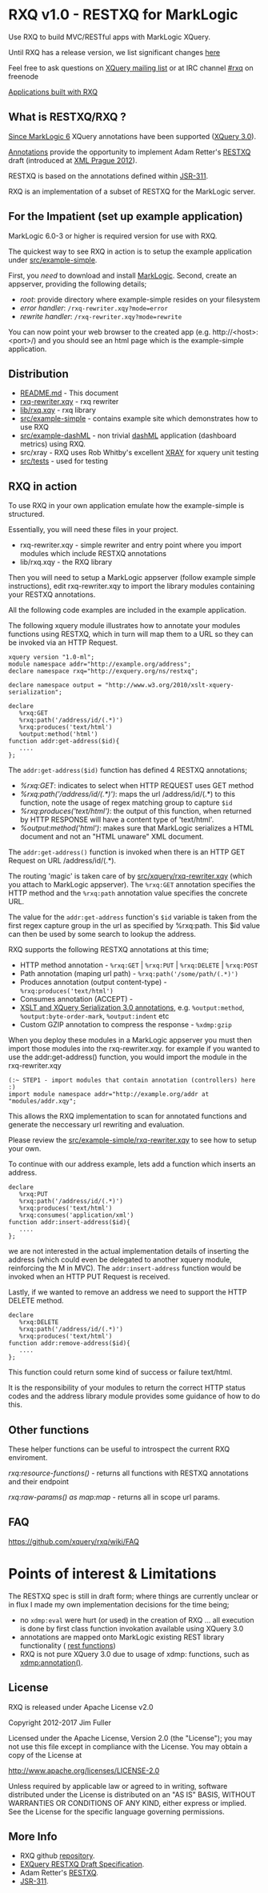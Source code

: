 # RXQ v1.0 - RESTXQ for MarkLogic

Use RXQ to build MVC/RESTful apps with MarkLogic XQuery.

Until RXQ has a release version, we list significant changes [here](https://github.com/xquery/rxq/wiki/Changes)

Feel free to ask questions on [XQuery mailing list](http://x-query.com/mailman/listinfo/talk) or at IRC channel [#rxq](irc://irc.freenode.net) on freenode

[Applications built with RXQ](https://github.com/xquery/rxq/wiki/Applications-using-RXQ)

## What is RESTXQ/RXQ ?

[Since MarkLogic 6](http://www.marklogic.com) XQuery annotations have been supported ([XQuery 3.0](http://www.w3.org/TR/xquery-30)).

[Annotations](http://www.w3.org/TR/xquery-30/#id-annotations) provide the opportunity to implement Adam Retter's [RESTXQ](http://exquery.github.com/exquery/exquery-restxq-specification/restxq-1.0-specification.html#method-annotation) draft (introduced at [XML Prague 2012](http://archive.xmlprague.cz/2012/sessions.html#RESTful-XQuery---Standardised-XQuery-3.0-Annotations-for-REST)).

RESTXQ is based on the annotations defined within [JSR-311](http://download.oracle.com/otndocs/jcp/jaxrs-1.0-fr-eval-oth-JSpec).

RXQ is an implementation of a subset of RESTXQ for the MarkLogic server.

## For the Impatient (set up example application)

MarkLogic 6.0-3 or higher is required version for use with RXQ.

The quickest way to see RXQ in action is to setup the example application under [src/example-simple](https://github.com/xquery/rxq/tree/master/src/example-simple).

First, you *need* to download and install [MarkLogic](https://developer.marklogic.com/products). Second, create an appserver, providing the following details;

* _root_: provide directory where example-simple resides on your filesystem
* _error handler_: `/rxq-rewriter.xqy?mode=error`
* _rewrite handler_: `/rxq-rewriter.xqy?mode=rewrite`

You can now point your web browser to the created app (e.g. http://&lt;host&gt;:&lt;port&gt;/) and you should see an html page which is the example-simple application.

## Distribution

* [README.md](https://github.com/xquery/rxq) - This document
* [rxq-rewriter.xqy](https://github.com/xquery/rxq/tree/master/rxq-rewriter.xqy) - rxq rewriter
* [lib/rxq.xqy](https://github.com/xquery/rxq/tree/master/lib/rxq.xqy) - rxq library
* [src/example-simple](https://github.com/xquery/rxq/tree/master/src/example-simple) - contains example site which demonstrates how to use RXQ
* [src/example-dashML](https://github.com/xquery/rxq/tree/master/src/example-dashml) - non trivial [dashML](https://github.com/xquery/dashML) application (dashboard metrics) using RXQ.
* src/xray - RXQ uses Rob Whitby's excellent [XRAY](https://github.com/robwhitby/xray) for xquery unit testing
* [src/tests](https://github.com/xquery/rxq/tree/master/src/test) - used for testing

## RXQ in action

To use RXQ in your own application emulate how the example-simple is structured.

Essentially, you will need these files in your project.

* rxq-rewriter.xqy - simple rewriter and entry point where you import modules which include RESTXQ annotations
* lib/rxq.xqy - the RXQ library

Then you will need to setup a MarkLogic appserver (follow example simple instructions), edit rxq-rewriter.xqy to import the library modules containing your RESTXQ annotations.

All the following code examples are included in the example application.

The following xquery module illustrates how to annotate your modules functions using RESTXQ, which in turn will map them to a URL so they can be invoked via an HTTP Request.

```xquery
xquery version "1.0-ml";
module namespace addr="﻿http://example.org/address";
declare namespace rxq="﻿http://exquery.org/ns/restxq";

declare namespace output = "http://www.w3.org/2010/xslt-xquery-serialization";

declare
   %rxq:GET
   %rxq:path('/address/id/(.*)')
   %rxq:produces('text/html')
   %output:method('html')
function addr:get-address($id){
   ....
};
```

The `addr:get-address($id)` function has defined 4 RESTXQ annotations;

* _%rxq:GET_: indicates to select when HTTP REQUEST uses GET method
* _%rxq:path('/address/id/(.*)')_: maps the url /address/id/(.*) to this function, note the usage of regex matching group to capture `$id`
* _%rxq:produces('text/html')_: the output of this function, when returned by HTTP RESPONSE will have a content type of 'text/html'.
* _%output:method('html')_: makes sure that MarkLogic serializes a HTML document and not an "HTML unaware" XML document.

The `addr:get-address()` function is invoked when there is an HTTP GET Request on URL /address/id/(.*).

The routing 'magic' is taken care of by [src/xquery/rxq-rewriter.xqy](https://github.com/xquery/rxq/blob/master/src/xquery/rxq-rewriter.xqy) (which you attach to MarkLogic appserver). The `%rxq:GET` annotation specifies the HTTP method and the `%rxq:path` annotation value specifies the concrete URL.

The value for the `addr:get-address` function's `$id` variable is taken from the first regex capture group in the url as specified by %rxq:path. This $id value can then be used by some search to lookup the address.

RXQ supports the following RESTXQ annotations at this time;

* HTTP method annotation - `%rxq:GET` | `%rxq:PUT` | `%rxq:DELETE` | `%rxq:POST`
* Path annotation (maping url path) - `%rxq:path('/some/path/(.*)')`
* Produces annotation (output content-type) - `%rxq:produces('text/html')`
* Consumes annotation (ACCEPT) -
* [XSLT and XQuery Serialization 3.0 annotations](http://www.w3.org/TR/xslt-xquery-serialization-30), e.g. `%output:method`, `%output:byte-order-mark`, `%output:indent` etc
* Custom GZIP annotation to compress the response - `%xdmp:gzip`

When you deploy these modules in a MarkLogic appserver you must then import those modules into the rxq-rewriter.xqy. for example if you wanted to use the addr:get-address() function, you would import the module in the rxq-rewriter.xqy

```xquery
(:~ STEP1 - import modules that contain annotation (controllers) here :)
import module namespace addr="﻿http://example.org/addr at "modules/addr.xqy";
```

This allows the RXQ implementation to scan for annotated functions and generate the neccessary url rewriting and evaluation.

Please review the [src/example-simple/rxq-rewriter.xqy](https://github.com/xquery/rxq/blob/master/src/example-site/rxq-rewriter.xqy) to see how to setup your own.

To continue with our address example, lets add a function which inserts an address.

```xquery
declare
   %rxq:PUT
   %rxq:path('/address/id/(.*)')
   %rxq:produces('text/html')
   %rxq:consumes('application/xml')
function addr:insert-address($id){
   ....
};
```
we are not interested in the actual implementation details of inserting the address (which could even be delegated to another xquery module, reinforcing the M in MVC). The `addr:insert-address` function would be invoked when an HTTP PUT Request is received.

Lastly, if we wanted to remove an address we need to support the HTTP DELETE method.

```xquery
declare
   %rxq:DELETE
   %rxq:path('/address/id/(.*)')
   %rxq:produces('text/html')
function addr:remove-address($id){
   ....
};
```
This function could return some kind of success or failure text/html.

It is the responsibility of your modules to return the correct HTTP status codes and the address library module provides some guidance of how to do this.

## Other functions

These helper functions can be useful to introspect the current RXQ enviroment.

_rxq:resource-functions()_ - returns all functions with RESTXQ annotations and their endpoint

_rxq:raw-params() as map:map_ - returns all in scope url params.

## FAQ

https://github.com/xquery/rxq/wiki/FAQ

# Points of interest & Limitations

The RESTXQ spec is still in draft form; where things are currently unclear or in flux I made my own implementation decisions for the time being;

 * no `xdmp:eval` were hurt (or used) in the creation of RXQ ... all execution is done by first class function invokation available using XQuery 3.0
 * annotations are mapped onto MarkLogic existing REST library functionality ( [rest functions](https://docs.marklogic.com/rest-lib))
 * RXQ is not pure XQuery 3.0 due to usage of xdmp: functions, such as [xdmp:annotation()](https://docs.marklogic.com/xdmp:annotation).

## License

RXQ is released under Apache License v2.0

Copyright 2012-2017 Jim Fuller

Licensed under the Apache License, Version 2.0 (the "License"); you may not use this file except in compliance with the License. You may obtain a copy of the License at

http://www.apache.org/licenses/LICENSE-2.0

Unless required by applicable law or agreed to in writing, software distributed under the License is distributed on an "AS IS" BASIS, WITHOUT WARRANTIES OR CONDITIONS OF ANY KIND, either express or implied. See the License for the specific language governing permissions.

## More Info

* RXQ github [repository](https://github.com/xquery/rxq).
* [EXQuery RESTXQ Draft Specification](http://exquery.github.com/exquery/exquery-restxq-specification/restxq-1.0-specification.html#method-annotation).
* Adam Retter's [RESTXQ](http://archive.xmlprague.cz/2012/presentations/RESTful_XQuery.pdf).
* [JSR-311](http://download.oracle.com/otndocs/jcp/jaxrs-1.0-fr-eval-oth-JSpec/).
